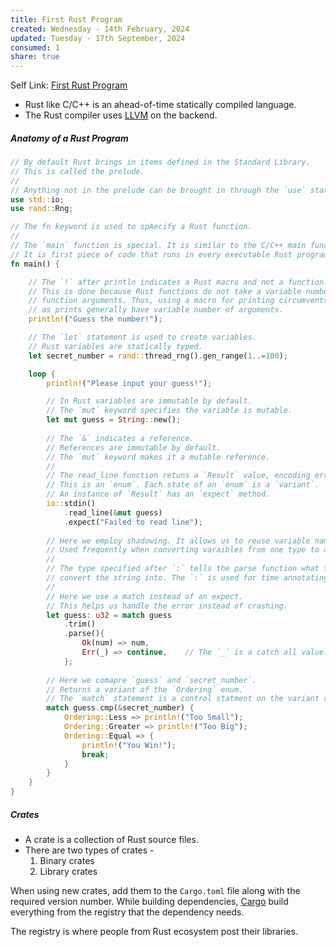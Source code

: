 ```yaml
---
title: First Rust Program
created: Wednesday - 14th February, 2024
updated: Tuesday - 17th September, 2024
consumed: 1
share: true
---
```


Self Link: [First Rust Program](First%20Rust%20Program.md)

* Rust like C/C++ is an ahead-of-time statically compiled language.
* The Rust compiler uses [LLVM](LLVM.md) on the backend.

##### Anatomy of a Rust Program

````rust
// By default Rust brings in items defined in the Standard Library.
// This is called the prelude.
//
// Anything not in the prelude can be brought in through the `use` statement.
use std::io;
use rand::Rng;

// The fn keyword is used to spAecify a Rust function.
//
// The `main` function is special. It is similar to the C/C++ main function.
// It is first piece of code that runs in every executable Rust program.
fn main() {

	// The `!` after println indicates a Rust macro and not a function.
	// This is done because Rust functions do not take a variable number of
	// function arguments. Thus, using a macro for printing circumvents that,
	// as prints generally have variable number of arguments.
	println!("Guess the number!");

	// The `let` statement is used to create variables.
	// Rust variables are statically typed.
	let secret_number = rand::thread_rng().gen_range(1..=100);

	loop {
		println!("Please input your guess!");

		// In Rust variables are immutable by default.
		// The `mut` keyword specifies the variable is mutable.
		let mut guess = String::new();
	
		// The `&` indicates a reference.
		// References are immutable by default.
		// The `mut` keyword makes it a mutable reference.
		//
		// The read_line function retuns a `Result` value, encoding error information.
		// This is an `enum`. Each state of an `enum` is a `variant`.
		// An instance of `Result` has an `expect` method.
		io::stdin()
			.read_line(&mut guess)
			.expect("Failed to read line");
	
		// Here we employ shadowing. It allows us to reuse variable names.
		// Used frequently when converting varaibles from one type to another.
		//
		// The type specified after `:` tells the parse function what type to
		// convert the string into. The `:` is used for time annotating types.
		//
		// Here we use a match instead of an expect.
		// This helps us handle the error instead of crashing.
		let guess: u32 = match guess
            .trim()
            .parse(){
                Ok(num) => num,
                Err(_) => continue,    // The `_` is a catch all value.
            };
	
		// Here we comapre `guess` and `secret_number`.
		// Returns a variant of the `Ordering` enum.
		// The `match` statement is a control statment on the variant returned.
		match guess.cmp(&secret_number) {
			Ordering::Less => println!("Too Small");
			Ordering::Greater => println!("Too Big");
			Ordering::Equal => {
				println!("You Win!");
				break;
			}
		}
	}
}
````

##### Crates

* A crate is a collection of Rust source files.
* There are two types of crates - 
  1. Binary crates
  1. Library crates

When using new crates, add them to the `Cargo.toml` file along with the required version number. While building dependencies, [Cargo](./Cargo.md) build everything from the registry that the dependency needs.

The registry is where people from Rust ecosystem post their libraries.
